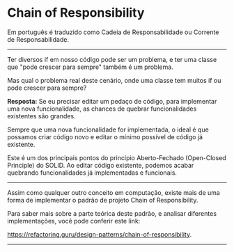 # Chain of Responsibility

Em português é traduzido como Cadeia de Responsabilidade ou Corrente de Responsabilidade.

---

Ter diversos if em nosso código pode ser um problema, e ter uma classe que "pode crescer para sempre" também é um problema.

Mas qual o problema real deste cenário, onde uma classe tem muitos if ou pode crescer para sempre?

**Resposta:** Se eu precisar editar um pedaço de código, para implementar uma nova funcionalidade, as chances de quebrar funcionalidades existentes são grandes.

Sempre que uma nova funcionalidade for implementada, o ideal é que possamos criar código novo e editar o mínimo possível de código já existente.

Este é um dos principais pontos do princípio Aberto-Fechado (Open-Closed Principle) do SOLID. Ao editar código existente, podemos acabar quebrando funcionalidades já implementadas e funcionais.

---

Assim como qualquer outro conceito em computação, existe mais de uma forma de implementar o padrão de projeto Chain of Responsibility.

Para saber mais sobre a parte teórica deste padrão, e analisar diferentes implementações, você pode conferir este link:

https://refactoring.guru/design-patterns/chain-of-responsibility.

---